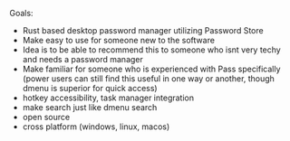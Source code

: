 Goals:

- Rust based desktop password manager utilizing Password Store
- Make easy to use for someone new to the software
- Idea is to be able to recommend this to someone who isnt very techy and needs a password manager
- Make familiar for someone who is experienced with Pass specifically (power users can still find this useful in one way or another, though dmenu is superior for quick access)
- hotkey accessibility, task manager integration
- make search just like dmenu search
- open source
- cross platform (windows, linux, macos)



